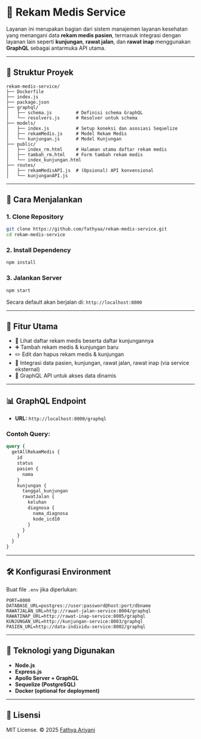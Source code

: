 
# 🏥 Rekam Medis Service

Layanan ini merupakan bagian dari sistem manajemen layanan kesehatan yang menangani data **rekam medis pasien**, termasuk integrasi dengan layanan lain seperti **kunjungan**, **rawat jalan**, dan **rawat inap** menggunakan **GraphQL** sebagai antarmuka API utama.

---

## 📁 Struktur Proyek

```
rekam-medis-service/
├── Dockerfile
├── index.js
├── package.json
├── graphql/
│   ├── schema.js         # Definisi schema GraphQL
│   └── resolvers.js      # Resolver untuk schema
├── models/
│   ├── index.js          # Setup koneksi dan asosiasi Sequelize
│   ├── rekamMedis.js     # Model Rekam Medis
│   └── kunjungan.js      # Model Kunjungan
├── public/
│   ├── index_rm.html     # Halaman utama daftar rekam medis
│   ├── tambah_rm.html    # Form tambah rekam medis
│   └── index_kunjungan.html
├── routes/
│   ├── rekamMedisAPI.js  # (Opsional) API konvensional
│   └── kunjunganAPI.js
```

---

## 🚀 Cara Menjalankan

### 1. Clone Repository

```bash
git clone https://github.com/fathyaa/rekam-medis-service.git
cd rekam-medis-service
```

### 2. Install Dependency

```bash
npm install
```

### 3. Jalankan Server

```bash
npm start
```

Secara default akan berjalan di: `http://localhost:8000`

---

## 🧠 Fitur Utama

- 🔎 Lihat daftar rekam medis beserta daftar kunjungannya
- ➕ Tambah rekam medis & kunjungan baru 
- ✏️ Edit dan hapus rekam medis & kunjungan
- 📡 Integrasi data pasien, kunjungan, rawat jalan, rawat inap (via service eksternal)
- 🧬 GraphQL API untuk akses data dinamis

---

## 📊 GraphQL Endpoint

- **URL:** `http://localhost:8000/graphql`

### Contoh Query:

```graphql
query {
  getAllRekamMedis {
    id
    status
    pasien {
      nama
    }
    kunjungan {
      tanggal_kunjungan
      rawatJalan {
        keluhan
        diagnosa {
          nama_diagnosa
          kode_icd10
        }
      }
    }
  }
}
```

---

## 🛠 Konfigurasi Environment

Buat file `.env` jika diperlukan:

```env
PORT=8000
DATABASE_URL=postgres://user:password@host:port/dbname
RAWATJALAN_URL=http://rawat-jalan-service:8004/graphql
RAWATINAP_URL=http://rawat-inap-service:8005/graphql
KUNJUNGAN_URL=http://kunjungan-service:8003/graphql
PASIEN_URL=http://data-individu-service:8002/graphql
```

---

## 🧪 Teknologi yang Digunakan

- **Node.js**
- **Express.js**
- **Apollo Server + GraphQL**
- **Sequelize (PostgreSQL)**
- **Docker (optional for deployment)**

---

## 📄 Lisensi

MIT License. © 2025 [Fathya Ariyani](https://github.com/fathyaa)
